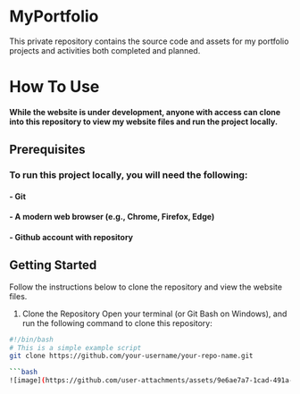 # MyPortfolio
This private repository contains the source code and assets for my portfolio projects and activities both completed and planned.

# How To Use
#### While the website is under development, anyone with access can clone into this repository to view my website files and run the project locally.

## Prerequisites
### To run this project locally, you will need the following:
#### - Git
#### - A modern web browser (e.g., Chrome, Firefox, Edge)
#### - Github account with repository

## Getting Started
Follow the instructions below to clone the repository and view the website files.

1. Clone the Repository
Open your terminal (or Git Bash on Windows), and run the following command to clone this repository:

```bash
#!/bin/bash
# This is a simple example script
git clone https://github.com/your-username/your-repo-name.git

```bash
![image](https://github.com/user-attachments/assets/9e6ae7a7-1cad-491a-905b-5226b2d0e170)
